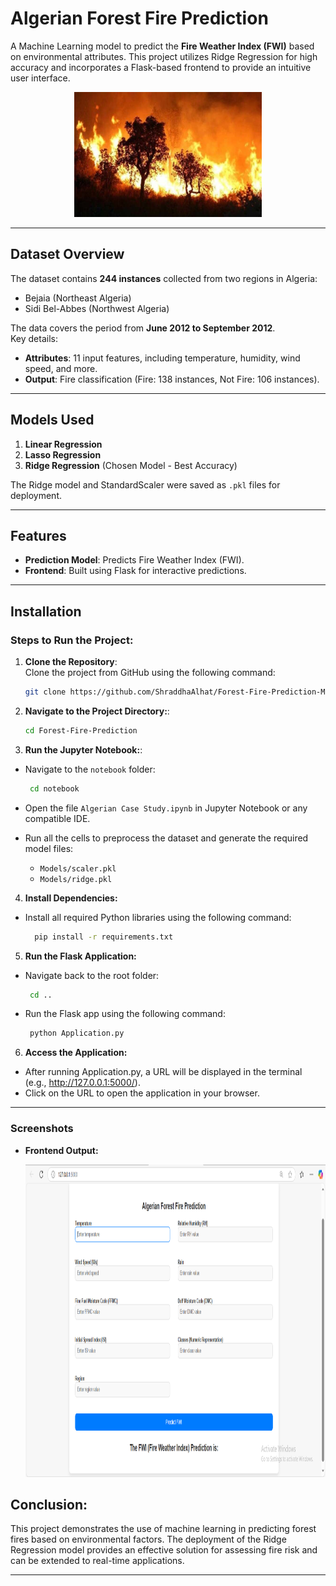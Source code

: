 # Algerian Forest Fire Prediction  

A Machine Learning model to predict the **Fire Weather Index (FWI)** based on environmental attributes. This project utilizes Ridge Regression for high accuracy and incorporates a Flask-based frontend to provide an intuitive user interface.  
<p align="center">
  <img src="https://raw.githubusercontent.com/ShraddhaAlhat/Forest-Fire-Prediction-ML-Model-End-to-End-/main/dataset-cover.jpg" alt="Image Description" width="300" height="200">
</p>


---

## Dataset Overview  

The dataset contains **244 instances** collected from two regions in Algeria:  
- Bejaia (Northeast Algeria)  
- Sidi Bel-Abbes (Northwest Algeria)  

The data covers the period from **June 2012 to September 2012**.  
Key details:  
- **Attributes**: 11 input features, including temperature, humidity, wind speed, and more.  
- **Output**: Fire classification (Fire: 138 instances, Not Fire: 106 instances).  

---

## Models Used  

1. **Linear Regression**  
2. **Lasso Regression**  
3. **Ridge Regression** (Chosen Model - Best Accuracy)  

The Ridge model and StandardScaler were saved as `.pkl` files for deployment.  

---

## Features  

- **Prediction Model**: Predicts Fire Weather Index (FWI).  
- **Frontend**: Built using Flask for interactive predictions.  

---

## Installation  

### Steps to Run the Project:  

1. **Clone the Repository**:  
   Clone the project from GitHub using the following command:  
   ```bash
   git clone https://github.com/ShraddhaAlhat/Forest-Fire-Prediction-ML-Model-End-to-End-.git
2. **Navigate to the Project Directory:**:    
   ```bash
   cd Forest-Fire-Prediction
3. **Run the Jupyter Notebook:**:
  - Navigate to the `notebook` folder:
    
    ```bash
     cd notebook
    ```
  - Open the file `Algerian Case Study.ipynb` in Jupyter Notebook or any compatible IDE.
  - Run all the cells to preprocess the dataset and generate the required model files:
     -  `Models/scaler.pkl`
     - `Models/ridge.pkl`
4. **Install Dependencies:**
 - Install all required Python libraries using the following command:
   ```bash
     pip install -r requirements.txt
   ```
5. **Run the Flask Application:**
- Navigate back to the root folder:
  ```bash
   cd ..
  ```
- Run the Flask app using the following command:
  ```bash
   python Application.py
  ```
6. **Access the Application:**
 - After running Application.py, a URL will be displayed in the terminal (e.g., http://127.0.0.1:5000/).
 - Click on the URL to open the application in your browser.
---
### Screenshots

- **Frontend Output:**
  <p align="center">
  <img src="https://raw.githubusercontent.com/ShraddhaAlhat/Forest-Fire-Prediction-ML-Model-End-to-End-/main/Screenshot (22).png" alt="Image Description" width="900" height="500">
</p>

## Conclusion:
  This project demonstrates the use of machine learning in predicting forest fires based on environmental factors. The deployment of the Ridge Regression model provides an effective solution for assessing 
  fire risk and can be extended to real-time applications.



---

   
